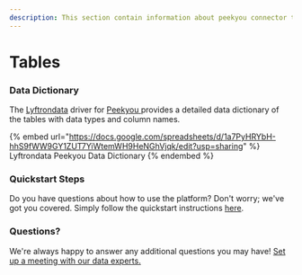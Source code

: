 ```yaml
---
description: This section contain information about peekyou connector tables information
---
```


# Tables

### Data Dictionary

The [Lyftrondata](https://www.lyftrondata.com/) driver for [Peekyou](https://www.lyftrondata.com/integration/peekyou/)[ ](https://www.lyftrondata.com/integration/peekyou/)provides a detailed data dictionary of the tables with data types and column names.

{% embed url="https://docs.google.com/spreadsheets/d/1a7PyHRYbH-hhS9fWW9GY1ZUT7YiWtemWH9HeNGhVjqk/edit?usp=sharing" %}
Lyftrondata Peekyou Data Dictionary
{% endembed %}

### Quickstart Steps

Do you have questions about how to use the platform? Don't worry; we've got you covered. Simply follow the quickstart instructions [here](../../../../quickstart-steps.md).

### Questions? <a href="#questions" id="questions"></a>

We're always happy to answer any additional questions you may have! [Set up a meeting with our data experts.](https://www.lyftrondata.com/book-a-meeting/)

